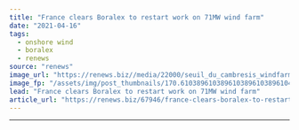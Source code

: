 ```yaml
---
title: "France clears Boralex to restart work on 71MW wind farm"
date: "2021-04-16"
tags: 
  - onshore wind
  - boralex
  - renews
source: "renews"
image_url: "https://renews.biz//media/22000/seuil_du_cambresis_windfarm_france_credit-boralex.jpg?mode=crop&width=770&heightratio=0.6103896103896103896103896104&slimmage=true"
image_fp: "/assets/img/post_thumbnails/170.6103896103896103896103896104&slimmage=true"
lead: "France clears Boralex to restart work on 71MW wind farm"
article_url: "https://renews.biz/67946/france-clears-boralex-to-restart-work-on-71mw-wind-farm/"
---
```


---

